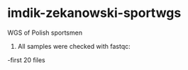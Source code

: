 # imdik-zekanowski-sportwgs
WGS of Polish sportsmen


1. All samples were checked with fastqc:

-first 20 files
